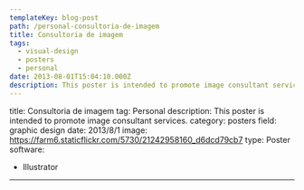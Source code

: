 ```yaml
---
templateKey: blog-post
path: /personal-consultoria-de-imagem
title: Consultoria de imagem
tags:
  - visual-design
  - posters
  - personal
date: 2013-08-01T15:04:10.000Z
description: This poster is intended to promote image consultant services.
---
```


title: Consultoria de imagem
tag: Personal
description: This poster is intended to promote image consultant services.
category: posters
field: graphic design
date: 2013/8/1
image: https://farm6.staticflickr.com/5730/21242958160_d6dcd79cb7
type: Poster
software:
- Illustrator
---
